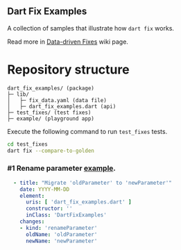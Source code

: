 ## Dart Fix Examples

A collection of samples that illustrate how `dart fix` works.

Read more in [Data-driven Fixes](https://github.com/flutter/flutter/wiki/Data-driven-Fixes#data-driven-fixes) wiki page.

# Repository structure
```
dart_fix_examples/ (package)  
├─ lib/  
│   ├─ fix_data.yaml (data file)  
│   ├─ dart_fix_examples.dart (api)  
├─ test_fixes/ (test fixes)  
├─ example/ (playground app)  
```

Execute the following command to run `test_fixes` tests.
```sh
cd test_fixes
dart fix --compare-to-golden
```

### #1 Rename parameter [example](lib/fix_data.yaml#L16).
```yaml
  - title: "Migrate 'oldParameter' to 'newParameter'"
    date: YYYY-MM-DD
    element:
      uris: [ 'dart_fix_examples.dart' ]
      constructor: ''
      inClass: 'DartFixExamples'
    changes:
    - kind: 'renameParameter'
      oldName: 'oldParameter'
      newName: 'newParameter'
```
